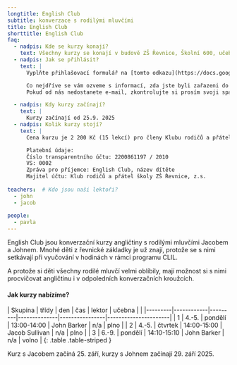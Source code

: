 ```yaml
---
longtitle: English Club
subtitle: konverzace s rodilými mluvčími
title: English Club
shorttitle: English Club
faq:
  - nadpis: Kde se kurzy konají? 
    text: Všechny kurzy se konají v budově ZŠ Řevnice, Školní 600, učebna bude upřesněna
  - nadpis: Jak se přihlásit?
    text: |
      Vyplňte přihlašovací formulář na [tomto odkazu](https://docs.google.com/forms/d/e/1FAIpQLSdvSpPqEIKO2GwQPTbIAmWXdJflvTHePAPvgb1KY97rNl5zxA/viewform?usp=header).

      Co nejdříve se vám ozveme s informací, zda jste byli zařazeni do kurzu (maximální počet dětí v kurzu je deset).  
      Pokud od nás nedostanete e-mail, zkontrolujte si prosím svoji spamovou schránku. 

  - nadpis: Kdy kurzy začínají?
    text: |
      Kurzy začínají od 25.9. 2025
  - nadpis: Kolik kurzy stojí? 
    text: |
      Cena kurzu je 2 200 Kč (15 lekcí) pro členy Klubu rodičů a přátel školy ZŠ Řevnice, 2 500 Kč pro nečleny.

      Platební údaje:  
      Číslo transparentního účtu: 2200861197 / 2010  
      VS: 0002  
      Zpráva pro příjemce: English Club, název dítěte  
      Majitel účtu: Klub rodičů a přátel školy ZŠ Řevnice, z.s.
      
teachers:  # Kdo jsou naši lektoři?
  - john
  - jacob
    
people:
  - pavla
---
```

English Club jsou konverzační kurzy angličtiny s rodilými mluvčími Jacobem a Johnem.  Mnohé děti z řevnické základky je už znají, protože se s nimi setkávají při vyučování v hodinách v rámci programu CLIL.

A protože si děti všechny rodilé mluvčí velmi oblíbily, mají možnost si s nimi procvičovat angličtinu i v odpoledních konverzačních kroužcích. 

#### Jak kurzy nabízíme?

| Skupina | třídy      | den     | čas          | lektor         | učebna     |         |
|---------|------------|---------|--------------|----------------|----------------------|
| 1       | 4.-5.      | pondělí | 13:00-14:00  | John Barker	   | n/a        |  plno   |
| 2       | 4.-5.      | čtvrtek | 14:00-15:00  | Jacob Sullivan | n/a        |  plno   |
| 3       | 6.-9.      | pondělí | 14:10-15:10  | John Barker	   | n/a        |  volno  |
{: .table .table-striped }

Kurz s Jacobem začíná 25. září, kurzy s Johnem začínají 29. září 2025. 
 
